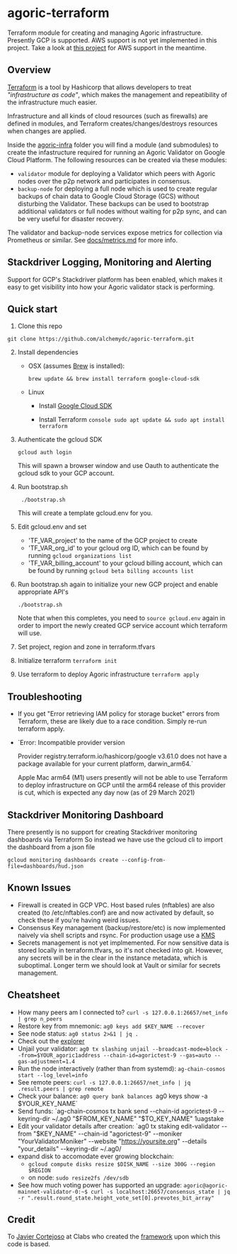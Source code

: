 # agoric-terraform
Terraform module for creating and managing Agoric infrastructure.  Presently GCP is supported.  AWS support is not yet implemented in this project.  Take a look at [this project](https://github.com/novy4/agoric-tools) for AWS support in the meantime.

## Overview

[Terraform](https://www.terraform.io) is a tool by Hashicorp that allows developers to treat _"infrastructure as code"_, which makes the management and repeatibility of the infrastructure much easier.  

Infrastructure and all kinds of cloud resources (such as firewalls) are defined in modules, and Terraform creates/changes/destroys resources when changes are applied.

Inside the [agoric-infra](./agoric-infra) folder you will find a module (and submodules) to create the infastructure required for running an Agoric Validator on Google Cloud Platform. The following resources can be created via these modules:

- `validator` module for deploying a Validator which peers with Agoric nodes over the p2p network and participates in consensus.
- `backup-node` for deploying a full node which is used to create regular backups of chain data to Google Cloud Storage (GCS) without disturbing the Validator.  These backups can be used to bootstrap additional validators or full nodes without waiting for p2p sync, and can be very useful for disaster recovery.

The validator and backup-node services expose metrics for collection via Prometheus or similar.  See [docs/metrics.md](./docs/metrics.md) for more info.

## Stackdriver Logging, Monitoring and Alerting
Support for GCP's Stackdriver platform has been enabled, which makes it easy to get visibility into how your Agoric validator stack is performing.

## Quick start
1. Clone this repo
  ```console
  git clone https://github.com/alchemydc/agoric-terraform.git
  ```
2. Install dependencies
   * OSX
     (assumes [Brew](https://brew.sh/) is installed):
     ```console
     brew update && brew install terraform google-cloud-sdk
     ```

   * Linux
     * Install [Google Cloud SDK](https://cloud.google.com/sdk/docs/install#linux)

     * Install Terraform
            ```console
            sudo apt update && sudo apt install terraform
            ```

3. Authenticate the gcloud SDK
    ```console
    gcloud auth login
    ```
    This will spawn a browser window and use Oauth to authenticate the gcloud sdk to your GCP account.

4. Run bootstrap.sh
   ```console
    ./bootstrap.sh
   ```
   This will create a template gcloud.env for you.

5. Edit gcloud.env and set
    * 'TF_VAR_project' to the name of the GCP project to create
    * 'TF_VAR_org_id' to your gcloud org ID, which can be found by running `gcloud organizations list`
    * 'TF_VAR_billing_account' to your gcloud billing account, which can be found by running `gcloud beta billing accounts list`

6. Run bootstrap.sh again to initialize your new GCP project and enable appropriate API's
    ```console
    ./bootstrap.sh
    ```

    Note that when this completes, you need to `source gcloud.env` again in order to import the newly created GCP service account which terraform will use.

7. Set project, region and zone in terraform.tfvars

8. Initialize terraform
    `terraform init`

9. Use terraform to deploy Agoric infrastructure
    `terraform apply`


## Troubleshooting
* If you get "Error retrieving IAM policy for storage bucket" errors from Terraform, these are likely due to a race condition. Simply re-run terraform apply.

* `Error: Incompatible provider version

  Provider registry.terraform.io/hashicorp/google v3.61.0 does not have a
  package available for your current platform, darwin_arm64.`

  Apple Mac arm64 (M1) users presently will not be able to use Terraform to deploy infrastructure on GCP until the arm64 release of this provider is cut, which is expected any day now (as of 29 March 2021)

## Stackdriver Monitoring Dashboard
There presently is no support for creating Stackdriver monitoring dashboards via Terraform So instead we have use the gcloud cli to import the dashboard from a json file

`gcloud monitoring dashboards create --config-from-file=dashboards/hud.json`

## Known Issues
* Firewall is created in GCP VPC.  Host based rules (nftables) are also created (to /etc/nftables.conf) are and now activated by default, so check these if you're having weird issues.
* Consensus Key management (backup/restore/etc) is now implemented naively via shell scripts and rsync.  For production usage use a [KMS](https://github.com/iqlusioninc/tmkms?utm_source=pocket_mylist)
* Secrets management is not yet implmemented.  For now sensitive data is stored locally in terraform.tfvars, so it's not checked into git.  However, any secrets will be in the clear in the instance metadata, which is suboptimal.  Longer term we should look at Vault or similar for secrets management.


## Cheatsheet
* How many peers am I connected to? `curl -s 127.0.0.1:26657/net_info  | grep n_peers`
* Restore key from mnemonic: `ag0 keys add $KEY_NAME --recover`
* See node status: `ag0 status 2>&1 | jq .`
* Check out the [explorer](https://testnet.explorer.agoric.net/)
* Unjail your validator: `ag0 tx slashing unjail --broadcast-mode=block --from=$YOUR_agoric1address --chain-id=agorictest-9 --gas=auto --gas-adjustment=1.4`
* Run the node interactively (rather than from systemd): `ag-chain-cosmos start --log_level=info`
* See remote peers: `curl -s 127.0.0.1:26657/net_info | jq .result.peers | grep remote`
* Check your balance: `ag0 query bank balances `ag0 keys show -a $YOUR_KEY_NAME`
* Send funds: `ag-chain-cosmos tx bank send --chain-id agorictest-9 --keyring-dir ~/.ag0 "$FROM_KEY_NAME" "$TO_KEY_NAME" 1uagstake
* Edit your validator details after creation: `ag0 tx staking edit-validator --from "$KEY_NAME" --chain-id "agorictest-9" --moniker "YourValidatorMoniker" --website "https://yoursite.org" --details "your_details" --keyring-dir ~/.ag0/
* expand disk to accomodate ever growing blockchain:
  * `gcloud compute disks resize $DISK_NAME --size 300G --region $REGION` 
  * on node: `sudo resize2fs /dev/sdb` 
* See how much voting power has supported an upgrade: `agoric@agoric-mainnet-validator-0:~$ curl -s localhost:26657/consensus_state | jq -r ".result.round_state.height_vote_set[0].prevotes_bit_array"`

## Credit
To [Javier Cortejoso](https://github.com/jcortejoso) at Clabs who created the [framework](https://github.com/alchemydc/celo-monorepo/tree/master/packages/terraform-modules-public) upon which this code is based.
